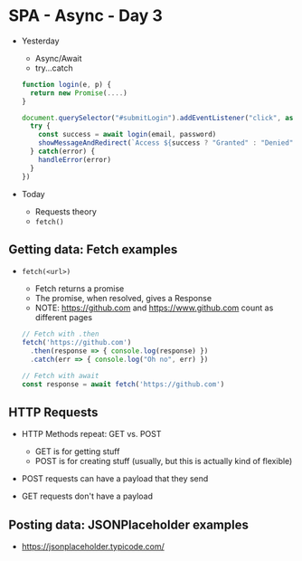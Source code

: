 # SPA - Async - Day 3

- Yesterday
  - Async/Await
  - try...catch

  ```js
  function login(e, p) {
    return new Promise(....)
  }

  document.querySelector("#submitLogin").addEventListener("click", async () => {
    try {
      const success = await login(email, password)
      showMessageAndRedirect(`Access ${success ? "Granted" : "Denied"}`)
    } catch(error) {
      handleError(error)
    }
  })
  ```

- Today
  - Requests theory
  - `fetch()`

## Getting data: Fetch examples

- `fetch(<url>)`
  - Fetch returns a promise
  - The promise, when resolved, gives a Response
  - NOTE: https://github.com and https://www.github.com count as different pages

  ```js
  // Fetch with .then
  fetch('https://github.com')
    .then(response => { console.log(response) })
    .catch(err => { console.log("Oh no", err) })

  // Fetch with await
  const response = await fetch('https://github.com')
  ```

## HTTP Requests

- HTTP Methods repeat: GET vs. POST
  - GET is for getting stuff
  - POST is for creating stuff (usually, but this is actually kind of flexible)

- POST requests can have a payload that they send
- GET requests don't have a payload

## Posting data: JSONPlaceholder examples

- https://jsonplaceholder.typicode.com/





